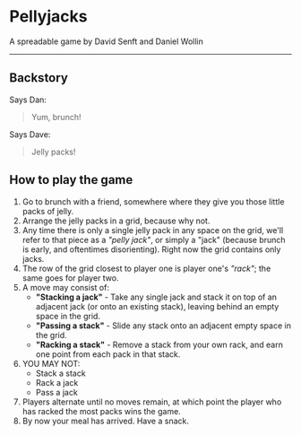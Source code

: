 # Pellyjacks

A spreadable game by David Senft and Daniel Wollin

* * *

## Backstory ##

Says Dan:

> Yum, brunch!

Says Dave:

> Jelly packs!

## How to play the game ##

1.	Go to brunch with a friend, somewhere where they give you
	those little packs of jelly.
2.	Arrange the jelly packs in a grid, because why not.
3.	Any time there is only a single jelly pack in any space on 
	the grid, we'll refer to that piece as a *"pelly jack"*, or 
	simply a "jack" (because brunch is early, and oftentimes 
	disorienting). Right now the grid contains only jacks.
3.	The row of the grid closest to player one is player 
	one's *"rack"*; the same goes for player two.
4.	A move may consist of:
	- <b>"Stacking a jack"</b> - Take any single jack and stack 
	it on top of an adjacent jack (or onto an existing stack),
	leaving behind an empty space in the grid.
	- <b>"Passing a stack"</b> - Slide any stack onto an 
	adjacent empty space in the grid.
	- <b>"Racking a stack"</b> - Remove a stack from your own 
	rack, and earn one point from each pack in that stack.
5.	YOU MAY NOT:
	- Stack a stack
	- Rack a jack
	- Pass a jack
6.	Players alternate until no moves remain, at which point the 
	player who has racked the most packs wins the game.
7.	By now your meal has arrived. Have a snack.
